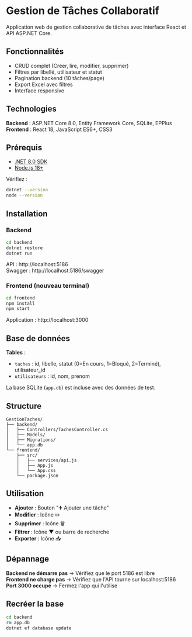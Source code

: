 # Gestion de Tâches Collaboratif

Application web de gestion collaborative de tâches avec interface React et API ASP.NET Core.

## Fonctionnalités

- CRUD complet (Créer, lire, modifier, supprimer)
- Filtres par libellé, utilisateur et statut
- Pagination backend (10 tâches/page)
- Export Excel avec filtres
- Interface responsive

## Technologies

**Backend** : ASP.NET Core 8.0, Entity Framework Core, SQLite, EPPlus  
**Frontend** : React 18, JavaScript ES6+, CSS3

## Prérequis

- [.NET 8.0 SDK](https://dotnet.microsoft.com/download/dotnet/8.0)
- [Node.js 18+](https://nodejs.org/)

Vérifiez :
```bash
dotnet --version
node --version
```

## Installation

### Backend
```bash
cd backend
dotnet restore
dotnet run
```

API : http://localhost:5186  
Swagger : http://localhost:5186/swagger

### Frontend (nouveau terminal)
```bash
cd frontend
npm install
npm start
```

Application : http://localhost:3000

## Base de données

**Tables** :
- `taches` : id, libelle, statut (0=En cours, 1=Bloqué, 2=Terminé), utilisateur_id
- `utilisateurs` : id, nom, prenom

La base SQLite (`app.db`) est incluse avec des données de test.

## Structure
```
GestionTaches/
├── backend/
│   ├── Controllers/TachesController.cs
│   ├── Models/
│   ├── Migrations/
│   └── app.db
└── frontend/
    ├── src/
    │   ├── services/api.js
    │   ├── App.js
    │   └── App.css
    └── package.json
```

## Utilisation

- **Ajouter** : Bouton "➕ Ajouter une tâche"
- **Modifier** : Icône ✏️
- **Supprimer** : Icône 🗑️
- **Filtrer** : Icône ▼ ou barre de recherche
- **Exporter** : Icône 📥

## Dépannage

**Backend ne démarre pas** → Vérifiez que le port 5186 est libre  
**Frontend ne charge pas** → Vérifiez que l'API tourne sur localhost:5186  
**Port 3000 occupé** → Fermez l'app qui l'utilise

## Recréer la base
```bash
cd backend
rm app.db
dotnet ef database update
```